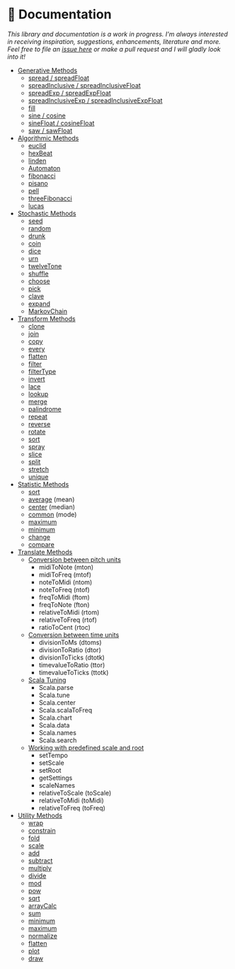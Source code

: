 # 📖 Documentation

*This library and documentation is a work in progress. I'm always interested in receiving inspiration, suggestions, enhancements, literature and more. Feel free to file an [issue here](https://github.com/tmhglnd/total-serialism/issues) or make a pull request and I will gladly look into it!*

- [Generative Methods](./generative-methods.md)
	- [spread / spreadFloat](./generative-methods.md#spread)
	- [spreadInclusive / spreadInclusiveFloat](./generative-methods.md#spreadinclusive)
	- [spreadExp / spreadExpFloat](./generative-methods.md#spreadExp)
	- [spreadInclusiveExp / spreadInclusiveExpFloat](./generative-methods.md#spreadInclusiveExp)
	- [fill](./generative-methods.md#fill)
	- [sine / cosine](./generative-methods.md#sine--cosine)
	- [sineFloat / cosineFloat](./generative-methods.md#sineFloat--cosineFloat)
	- [saw / sawFloat](./generative-methods.md#saw--sawFloat)
- [Algorithmic Methods](./algorithmic-methods.md)
	- [euclid](./algorithmic-methods.md#euclid)
	- [hexBeat](./algorithmic-methods.md#hexBeat)
	- [linden](./algorithmic-methods.md#linden)
	- [Automaton](./algorithmic-methods.md#cellular-automaton)
	- [fibonacci](./algorithmic-methods.md#fibonacci)
	- [pisano](./algorithmic-methods.md#pisano)
	- [pell](./algorithmic-methods.md#pell)
	- [threeFibonacci](./algorithmic-methods.md#threefibonacci)
	- [lucas](./algorithmic-methods.md#lucas)
- [Stochastic Methods](./stochastic-methods.md)
	- [seed](./stochastic-methods.md#seed)
	- [random](./stochastic-methods.md#random)
	- [drunk](./stochastic-methods.md#drunk)
	- [coin](./stochastic-methods.md#coin)
	- [dice](./stochastic-methods.md#dice)
	- [urn](./stochastic-methods.md#urn)
	- [twelveTone](./stochastic-methods.md#twelvetone)
	- [shuffle](./stochastic-methods.md#shuffle)
	- [choose](./stochastic-methods.md#choose)
	- [pick](./stochastic-methods.md#pick)
	- [clave](./stochastic-methods.md#clave)
	- [expand](./stochastic-methods.md#expand)
	- [MarkovChain](./stochastic-methods.md#markovchain)
- [Transform Methods](./transform-methods.md)
	- [clone](./transform-methods.md#clone)
	- [join](./transform-methods.md#join)
	- [copy](./transform-methods.md#copy)
	- [every](./transform-methods.md#every)
	- [flatten](./transform-methods.md#flatten)
	- [filter](./transform-methods.md#filter)
	- [filterType](./transform-methods.md#filterType)
	- [invert](./transform-methods.md#invert)
	- [lace](./transform-methods.md#lace)
	- [lookup](./transform-methods.md#lookup)
	- [merge](./transform-methods.md#merge)
	- [palindrome](./transform-methods.md#palindrome)
	- [repeat](./transform-methods.md#repeat)
	- [reverse](./transform-methods.md#reverse)
	- [rotate](./transform-methods.md#rotate)
	- [sort](./transform-methods.md#sort)
	- [spray](./transform-methods.md#spray)
	- [slice](./transform-methods.md#slice)
	- [split](./transform-methods.md#split)
	- [stretch](./transform-methods.md#stretch)
	- [unique](./transform-methods.md#unique)
- [Statistic Methods](./statistic-methods.md)
	- [sort](./statistic-methods.md#sort)
	- [average](./statistic-methods.md#mean) (mean)
	- [center](./statistic-methods.md#median) (median)
	- [common](./statistic-methods.md#mode) (mode)
	- [maximum](./statistic-methods.md#maximum)
	- [minimum](./statistic-methods.md#minimum)
	- [change](./statistic-methods.md#change)
	- [compare](#compare)
- [Translate Methods](./translate-methods.md)
	- [Conversion between pitch units](./translate-methods.md#conversion-between-pitch-units)
		- midiToNote (mton)
		- midiToFreq (mtof)
		- noteToMidi (ntom)
		- noteToFreq (ntof)
		- freqToMidi (ftom)
		- freqToNote (fton)
		- relativeToMidi (rtom)
		- relativeToFreq (rtof)
		- ratioToCent (rtoc)
	- [Conversion between time units](./translate-methods.md#conversion-between-time-units)
		- divisionToMs (dtoms)
		- divisionToRatio (dtor)
		- divisionToTicks (dtotk)
		- timevalueToRatio (ttor)
		- timevalueToTicks (ttotk)
	- [Scala Tuning](./translate-methods.md#using-scala-tuning-format)
		- Scala.parse
		- Scala.tune
		- Scala.center
		- Scala.scalaToFreq
		- Scala.chart
		- Scala.data
		- Scala.names
		- Scala.search
	- [Working with predefined scale and root](./translate-methods.md#working-with-fixed-scale-and-root)
		- setTempo
		- setScale
		- setRoot
		- getSettings
		- scaleNames
		- relativeToScale (toScale)
		- relativeToMidi (toMidi)
		- relativeToFreq (toFreq)
- [Utility Methods](./utility-methods.md)
	- [wrap](./utility-methods.md#wrap)
	- [constrain](./utility-methods.md#constrain)
	- [fold](./utility-methods.md#fold)
	- [scale](./utility-methods.md#scale)
	- [add](./utility-methods.md#add)
	- [subtract](./utility-methods.md#subtract)
	- [multiply](./utility-methods.md#multiply)
	- [divide](#divide)
	- [mod](./utility-methods.md#mod)
	- [pow](./utility-methods.md#pow)
	- [sqrt](./utility-methods.md#sqrt)
	- [arrayCalc](./utility-methods.md#arrayCalc)
	- [sum](./utility-methods.md#sum)
	- [minimum](./utility-methods.md#minimum)
	- [maximum](./utility-methods.md#maximum)
	- [normalize](./utility-methods.md#normalize)
	- [flatten](./utility-methods.md#flatten)
	- [plot](./utility-methods.md#plot)
	- [draw](./utility-methods.md#draw)